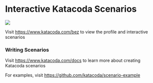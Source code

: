 # Interactive Katacoda Scenarios

[![](http://shields.katacoda.com/katacoda/bez/count.svg)](https://www.katacoda.com/bez "Get your profile on Katacoda.com")

Visit https://www.katacoda.com/bez to view the profile and interactive scenarios

### Writing Scenarios
Visit https://www.katacoda.com/docs to learn more about creating Katacoda scenarios

For examples, visit https://github.com/katacoda/scenario-example
